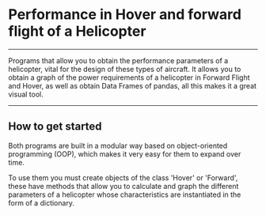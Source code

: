 # Performance in Hover and forward flight of a Helicopter

---  

Programs that allow you to obtain the performance parameters of a helicopter, vital for the design of these types of aircraft. It allows you to obtain a graph of the power requirements of a helicopter in Forward Flight and Hover, as well as obtain Data Frames of pandas, all this makes it a great visual tool.

---

## How to get started

Both programs are built in a modular way based on object-oriented programming (OOP), which makes it very easy for them to expand over time.

To use them you must create objects of the class 'Hover' or 'Forward', these have methods that allow you to calculate and graph the different parameters of a helicopter whose characteristics are instantiated in the form of a dictionary.
